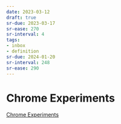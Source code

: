 ```yaml
---
date: 2023-03-12
draft: true
sr-due: 2023-03-17
sr-ease: 270
sr-interval: 4
tags:
- inbox
- definition
sr-due: 2024-01-20
sr-interval: 248
sr-ease: 290
---
```


# Chrome Experiments

[Chrome Experiments](https://www.chromeexperiments.com/)